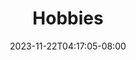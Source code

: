 ---
title: 'Hobbies'
date: 2023-11-22T04:17:05-08:00
draft: true
menu:
    main:
        weight: 1
        identifier: hobbies
        name: "Hobbies"
        url: "/hobbies/"
---